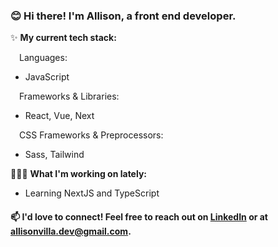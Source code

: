 ### 😊 Hi there! I'm Allison, a front end developer.

✨ **My current tech stack:**

&emsp;Languages: 
- JavaScript

&emsp;Frameworks & Libraries: 
- React, Vue, Next

&emsp;CSS Frameworks & Preprocessors:
- Sass, Tailwind

👩🏻‍💻 **What I'm working on lately:**
- Learning NextJS and TypeScript

#### 📫 I'd love to connect! Feel free to reach out on [LinkedIn](https://www.linkedin.com/in/allisonvilla/ "Link to my LinkedIn profile") or at allisonvilla.dev@gmail.com.
